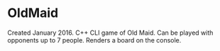 # OldMaid

Created January 2016.
C++ CLI game of Old Maid.
Can be played with opponents up to 7 people.
Renders a board on the console.
